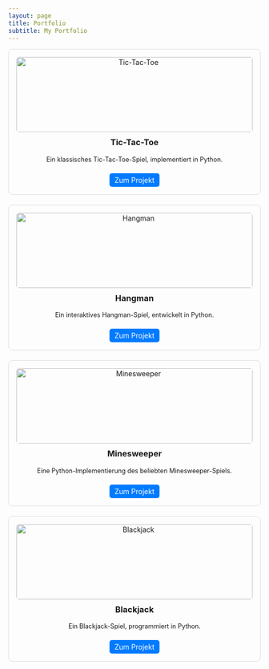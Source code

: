 ```yaml
---
layout: page
title: Portfolio
subtitle: My Portfolio
---
```


<style>
  .project-grid {
    display: grid;
    grid-template-columns: repeat(auto-fill, minmax(250px, 1fr));
    gap: 20px;
  }
  .project-card {
    border: 1px solid #ddd;
    border-radius: 8px;
    padding: 15px;
    text-align: center;
    transition: transform 0.3s ease;
  }
  .project-card:hover {
    transform: translateY(-5px);
    box-shadow: 0 5px 15px rgba(0,0,0,0.1);
  }
  .project-image {
    width: 100%;
    height: 150px;
    object-fit: cover;
    border-radius: 5px;
  }
  .project-title {
    margin-top: 10px;
    font-weight: bold;
  }
  .project-description {
    margin: 10px 0;
    font-size: 0.9em;
  }
  .project-link {
    display: inline-block;
    margin-top: 10px;
    padding: 5px 10px;
    background-color: #007bff;
    color: white;
    text-decoration: none;
    border-radius: 5px;
  }
</style>

<div class="project-grid">
  <div class="project-card">
    <img src="https://via.placeholder.com/250x150?text=Tic-Tac-Toe" alt="Tic-Tac-Toe" class="project-image">
    <h3 class="project-title">Tic-Tac-Toe</h3>
    <p class="project-description">Ein klassisches Tic-Tac-Toe-Spiel, implementiert in Python.</p>
    <a href="https://github.com/nik1q/Tic-Tac-Toe" class="project-link">Zum Projekt</a>
  </div>
  
  <div class="project-card">
    <img src="https://via.placeholder.com/250x150?text=Hangman" alt="Hangman" class="project-image">
    <h3 class="project-title">Hangman</h3>
    <p class="project-description">Ein interaktives Hangman-Spiel, entwickelt in Python.</p>
    <a href="https://github.com/nik1q/Hangman" class="project-link">Zum Projekt</a>
  </div>
  
  <div class="project-card">
    <img src="https://via.placeholder.com/250x150?text=Minesweeper" alt="Minesweeper" class="project-image">
    <h3 class="project-title">Minesweeper</h3>
    <p class="project-description">Eine Python-Implementierung des beliebten Minesweeper-Spiels.</p>
    <a href="https://github.com/nik1q/Minesweeper" class="project-link">Zum Projekt</a>
  </div>
  
  <div class="project-card">
    <img src="https://via.placeholder.com/250x150?text=Blackjack" alt="Blackjack" class="project-image">
    <h3 class="project-title">Blackjack</h3>
    <p class="project-description">Ein Blackjack-Spiel, programmiert in Python.</p>
    <a href="https://github.com/nik1q/Blackjack" class="project-link">Zum Projekt</a>
  </div>
</div>
